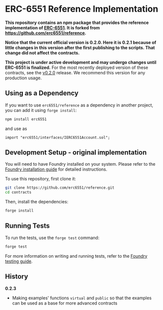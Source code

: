 # ERC-6551 Reference Implementation

**This repository contains an npm package that provides the reference implementation of [ERC-6551](https://eips.ethereum.org/EIPS/eip-6551). It is forked from https://github.com/erc6551/reference.**

**Notice that the current official version is 0.2.0. Here it is 0.2.1 because of little changes in this version after the first publishing to the scripts. That change did not affect the contracts.**

**This project is under active development and may undergo changes until ERC-6551 is finalized.** For the most recently deployed version of these contracts, see the [v0.2.0](https://github.com/erc6551/reference/releases/tag/v0.2.0) release. We recommend this version for any production usage.

## Using as a Dependency

If you want to use `erc6551/reference` as a dependency in another project, you can add it using `forge install`:

```sh
npm install erc6551
```

and use as
```
import "erc6551/interfaces/IERC6551Account.sol";
```

## Development Setup - original implementation

You will need to have Foundry installed on your system. Please refer to the [Foundry installation guide](https://github.com/foundry-rs/book/blob/master/src/getting-started/installation.md) for detailed instructions.

To use this repository, first clone it:

```sh
git clone https://github.com/erc6551/reference.git
cd contracts
```

Then, install the dependencies:

```sh
forge install
```

## Running Tests

To run the tests, use the `forge test` command:

```sh
forge test
```

For more information on writing and running tests, refer to the [Foundry testing guide](https://github.com/foundry-rs/book/blob/master/src/forge/writing-tests.md).


## History

**0.2.3**

- Making examples' functions `virtual` and `public` so that the examples can be used as a base for more advanced contracts
